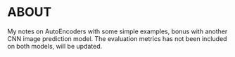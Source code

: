 # ABOUT

My notes on AutoEncoders with some simple examples, bonus with another CNN 
image prediction model. The evaluation metrics has not been included on both 
models, will be updated.

